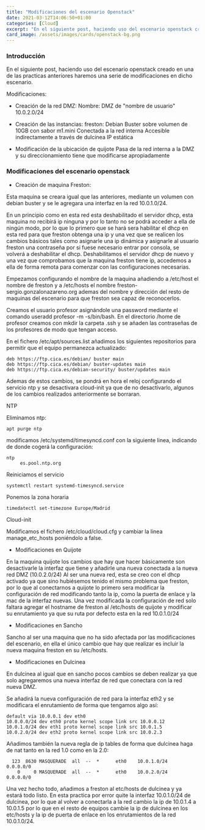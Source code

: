 ```yaml
---
title: "Modificaciones del escenario Openstack"
date: 2021-03-12T14:06:50+01:00
categories: [Cloud]
excerpt: "En el siguiente post, haciendo uso del escenario openstack creado en una de las practicas anteriores haremos una serie de modificaciones en dicho escenario como pueden ser la creacion de una red DMZ, crear un nodo en la nueva red DMZ y mover una de las maquinas anteriormente creadas de la red interna a DMZ."
card_image: /assets/images/cards/openstack-bg.png
---
```

### **Introducción** ###

En el siguiente post, haciendo uso del escenario openstack creado en una de las practicas anteriores haremos una serie de modificaciones en dicho escenario.

Modificaciones:

* Creación de la red DMZ:
    Nombre: DMZ de "nombre de usuario"
    10.0.2.0/24

* Creación de las instancias:
    freston:
        Debian Buster sobre volumen de 10GB con sabor m1.mini
        Conectada a la red interna
        Accesible indirectamente a través de dulcinea
        IP estática
* Modificación de la ubicación de quijote
    Pasa de la red interna a la DMZ y su direccionamiento tiene que modificarse apropiadamente

### **Modificaciones del escenario openstack** ###

* Creación de maquina Freston:

Esta maquina se creara igual que las anteriores, mediante un volumen con debian buster y se le agregara una interfaz en la red 10.0.1.0/24.

En un principio como en esta red esta deshabilitado el servidor dhcp, esta maquina no recibirá ip ninguna y por lo tanto no se podrá acceder a ella de ningún modo, por lo que lo primero que se hará sera habilitar el dhcp en esta red para que freston obtenga una ip y una vez que se realicen los cambios básicos tales como asignarle una ip dinámica y asignarle al usuario freston una contraseña por si fuese necesario entrar por consola, se volverá a deshabilitar el dhcp.
Deshabilitamos el servidor dhcp de nuevo y una vez que comprobamos que la maquina freston tiene ip, accedemos a ella de forma remota para comenzar con las configuraciones necesarias.

Empezamos configurando el nombre de la maquina añadiendo a /etc/host el nombre de freston y a /etc/hosts el nombre freston-sergio.gonzalonazareno.org ademas del nombre y dirección del resto de maquinas del escenario para que freston sea capaz de reconocerlos.

Creamos el usuario profesor asignándole una password mediante el comando useradd profesor -m -s/bin/bash. En el directorio /home de profesor creamos con mkdir la carpeta .ssh y se añaden las contraseñas de los profesores de modo que tengan acceso. 

En el fichero /etc/apt/sources.list añadimos los siguientes repositorios para permitir que el equipo permanezca actualizado:

~~~
deb https://ftp.cica.es/debian/ buster main
deb https://ftp.cica.es/debian/ buster-updates main
deb https://ftp.cica.es/debian-security/ buster/updates main
~~~

Ademas de estos cambios, se pondrá en hora el reloj configurando el servicio ntp y se desactivara cloud-init ya que de no desactivarlo, algunos de los cambios realizados anteriormente se borraran.

NTP

Eliminamos ntp:

~~~
apt purge ntp
~~~

modificamos /etc/systemd/timesyncd.conf con la siguiente linea, indicando de donde cogerá la configuración:

~~~
ntp
     es.pool.ntp.org
~~~

Reiniciamos el servicio

~~~
systemctl restart systemd-timesyncd.service
~~~

Ponemos la zona horaria

~~~
timedatectl set-timezone Europe/Madrid
~~~

Cloud-init

Modificamos el fichero /etc/cloud/cloud.cfg y cambiar la linea manage_etc_hosts poniéndolo a false.

* Modificaciones en Quijote

En la maquina quijote los cambios que hay que hacer básicamente son desactivarle la interfaz que tiene y añadirle una nueva conectada a la nueva red DMZ (10.0.2.0/24)
Al ser una nueva red, esta se creo con el dhcp activado ya que sino hubiésemos tenido el mismo problema que freston, por lo que al conectarnos a quijote lo primero sera modificar la configuración de red modificando tanto la ip, como la puerta de enlace y la mac de la interfaz nuevas.
Una vez modificada la configuración de red solo faltara agregar el hostname de freston al /etc/hosts de quijote y modificar su enrutamiento ya que su ruta por defecto esta en la red 10.0.1.0/24

* Modificaciones en Sancho

Sancho al ser una maquina que no ha sido afectada por las modificaciones del escenario, en ella el único cambio que hay que realizar es incluir la nueva maquina freston en su /etc/hosts.

* Modificaciones en Dulcinea

En dulcinea al igual que en sancho pocos cambios se deben realizar ya que solo agregaremos una nueva interfaz de red que conectara con la red nueva DMZ.

Se añadirá la nueva configuración de red para la interfaz eth2 y se modificara el enrutamiento de forma que tengamos algo así:

~~~
default via 10.0.0.1 dev eth0 
10.0.0.0/24 dev eth0 proto kernel scope link src 10.0.0.12 
10.0.1.0/24 dev eth1 proto kernel scope link src 10.0.1.5 
10.0.2.0/24 dev eth2 proto kernel scope link src 10.0.2.3
~~~

Añadimos también la nueva regla de ip tables de forma que dulcinea haga de nat tanto en la red 1.0 como en la 2.0:

~~~
  123  8630 MASQUERADE  all  --  *      eth0    10.0.1.0/24          0.0.0.0/0           
    0     0 MASQUERADE  all  --  *      eth0    10.0.2.0/24          0.0.0.0/0
~~~

Una vez hecho todo, añadimos a freston al etc/hosts de dulcinea y ya estará todo listo. En esta practica por error quite la interfaz 10.0.1.0/24 de dulcinea, por lo que al volver a conectarla a la red cambio la ip de 10.0.1.4 a 10.0.1.5 por lo que en el resto de equipos cambie la ip de dulcinea en los etc/hosts y la ip de puerta de enlace en los enrutamientos de la red 10.0.1.0/24.